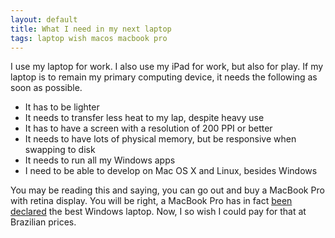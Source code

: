 ```yaml
---
layout: default
title: What I need in my next laptop
tags: laptop wish macos macbook pro
---
```


I use my laptop for work. I also use my iPad for work, but also for play. If my laptop is to remain my primary computing device, it needs the following as soon as possible.

* It has to be lighter
* It needs to transfer less heat to my lap, despite heavy use
* It has to have a screen with a resolution of 200 PPI or better
* It needs to have lots of physical memory, but be responsive when swapping to disk
* It needs to run all my Windows apps
* I need to be able to develop on Mac OS X and Linux, besides Windows

You may be reading this and saying, you can go out and buy a MacBook Pro with retina display. You will be right, a MacBook Pro has in fact [been declared](http://news.cnet.com/8301-13579_3-57581290-37/macbook-pro-declared-best-performing-windows-laptop/) the best Windows laptop. Now, I so wish I could pay for that at Brazilian prices.
